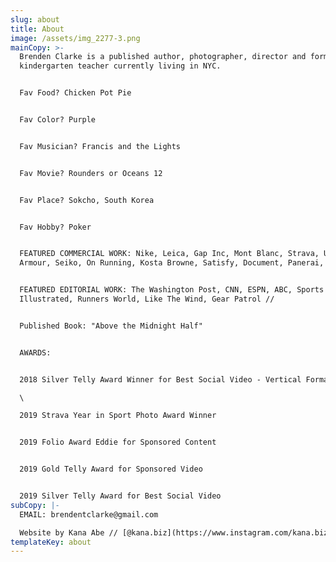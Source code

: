 ```yaml
---
slug: about
title: About
image: /assets/img_2277-3.png
mainCopy: >-
  Brenden Clarke is a published author, photographer, director and former
  kindergarten teacher currently living in NYC. 


  Fav Food? Chicken Pot Pie


  Fav Color? Purple


  Fav Musician? Francis and the Lights


  Fav Movie? Rounders or Oceans 12


  Fav Place? Sokcho, South Korea


  Fav Hobby? Poker


  FEATURED COMMERCIAL WORK: Nike, Leica, Gap Inc, Mont Blanc, Strava, Under
  Armour, Seiko, On Running, Kosta Browne, Satisfy, Document, Panerai, Olukai //


  FEATURED EDITORIAL WORK: The Washington Post, CNN, ESPN, ABC, Sports
  Illustrated, Runners World, Like The Wind, Gear Patrol //


  Published Book: "Above the Midnight Half"


  AWARDS:


  2018 Silver Telly Award Winner for Best Social Video - Vertical Format\

  \

  2019 Strava Year in Sport Photo Award Winner 


  2019 Folio Award Eddie for Sponsored Content


  2019 Gold Telly Award for Sponsored Video 


  2019 Silver Telly Award for Best Social Video
subCopy: |-
  EMAIL: brendentclarke@gmail.com

  Website by Kana Abe // [@kana.biz](https://www.instagram.com/kana.biz/?hl=en)
templateKey: about
---
```


